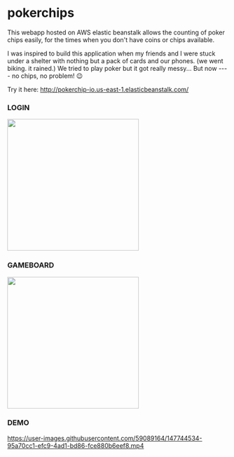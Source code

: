 # pokerchips
This webapp hosted on AWS elastic beanstalk allows the counting of poker chips easily, for the times when you don't have coins or chips available.

I was inspired to build this application when my friends and I were stuck under a shelter with nothing but a pack of cards and our phones. (we went biking. it rained.) We tried to play poker but it got really messy... But now ---- no chips, no problem! 😉


Try it here: http://pokerchip-io.us-east-1.elasticbeanstalk.com/


### LOGIN
<img src='https://user-images.githubusercontent.com/59089164/147743474-dabcad69-6936-43de-ad40-ec0fb7cf1629.png' width=300/>

### GAMEBOARD
<img src='https://user-images.githubusercontent.com/59089164/147743818-cf041d11-758b-4851-add1-36673e47e1e4.png' width=300 />

### DEMO
https://user-images.githubusercontent.com/59089164/147744534-95a70cc1-efc9-4ad1-bd86-fce880b6eef8.mp4

